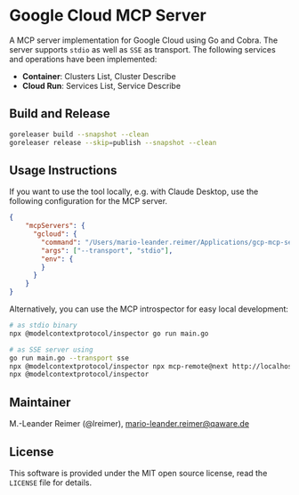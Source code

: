 # Google Cloud MCP Server

A MCP server implementation for Google Cloud using Go and Cobra.
The server supports `stdio` as well as `SSE` as transport. The following
services and operations have been implemented:

- **Container**: Clusters List, Cluster Describe
- **Cloud Run**: Services List, Service Describe

## Build and Release

```bash
goreleaser build --snapshot --clean
goreleaser release --skip=publish --snapshot --clean
```

## Usage Instructions

If you want to use the tool locally, e.g. with Claude Desktop, use the following
configuration for the MCP server.

```json
{
    "mcpServers": {
      "gcloud": {
        "command": "/Users/mario-leander.reimer/Applications/gcp-mcp-server",
        "args": ["--transport", "stdio"],
        "env": {
        }
      }
    }
}
```

Alternatively, you can use the MCP introspector for easy local development:
```bash
# as stdio binary
npx @modelcontextprotocol/inspector go run main.go

# as SSE server using 
go run main.go --transport sse
npx @modelcontextprotocol/inspector npx mcp-remote@next http://localhost:8000/mcp
npx @modelcontextprotocol/inspector
```

## Maintainer

M.-Leander Reimer (@lreimer), <mario-leander.reimer@qaware.de>

## License

This software is provided under the MIT open source license, read 
the `LICENSE` file for details.
